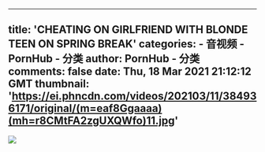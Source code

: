 
---
title: 'CHEATING ON GIRLFRIEND WITH BLONDE TEEN ON SPRING BREAK'
categories: 
    - 音视频
    - PornHub - 分类
author: PornHub - 分类
comments: false
date: Thu, 18 Mar 2021 21:12:12 GMT
thumbnail: 'https://ei.phncdn.com/videos/202103/11/384936171/original/(m=eaf8Ggaaaa)(mh=r8CMtFA2zgUXQWfo)11.jpg'
---

<div>   
<img src="https://ei.phncdn.com/videos/202103/11/384936171/original/(m=eaf8Ggaaaa)(mh=r8CMtFA2zgUXQWfo)11.jpg" referrerpolicy="no-referrer">  
</div>
            